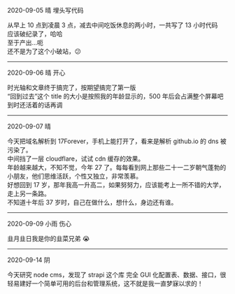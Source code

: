 2020-09-05 晴 埋头写代码

从早上 10 点到凌晨 3 点，减去中间吃饭休息的两小时，一共写了 13 小时代码  
应该破纪录了，哈哈  
至于产出...呃  
还不是为了这个小破站，😕

---

2020-09-06 晴 开心

时光轴和文章终于搞完了，按期望搞完了第一版  
“回到过去”这个 title 的大小是按照我的年龄显示的，500 年后会占满整个屏幕吧  
到时还活着的话再调

---

2020-09-07 晴

今天把域名解析到 17Forever，手机上能打开了，看来是解析 github.io 的 dns 被污染了。  
中间挡了一层 cloudflare，试试 cdn 缓存的效果。  
年龄越来越大，不知不觉，今年 27 了。每每看到网上那些二十一二岁朝气蓬勃的小朋友，他们思维活跃，个性又独立，非常羡慕。  
好想回到 17 岁，那年我高一升高二，如果努努力，应该能考上一所不错的大学，走上另一条路。  
不知道十年后 37 岁时，自己在做什么，想什么，身边还有谁。

---

2020-09-09 小雨 伤心

韭月韭日我是你的韭菜兄弟 😭

---

2020-09-14 阴

今天研究 node cms，发现了 strapi 这个库
完全 GUI 化配置表、数据、接口，很轻易建好一个简单可用的后台和管理系统，这不就是我一直梦寐以求的！
